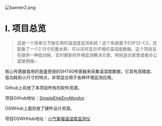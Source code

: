 ![banner2.png](https://image.lceda.cn/pullimage/K0EeVsrXQP3DfGwQLachQURisxiBrE7BQpEHVpgk.png)

# **I. 项目总览**

> 这是一个简单又不缺实用的温湿度监测系统！这个系统基于ESP32-C3，还配备了一个2.13寸的墨水屏，可以实时显示环境的温湿度数据。这个项目旨在提供一种低功耗、实时更新的环境监测解决方案，特别适合家里或者办公室使用哦~

核心传感器食用的是盛思锐的SHT40传感器来采集温湿度数据，它具有高精度、低功耗和小尺寸的特点，非常适合用于各种环境监测应用。

Github上存放了本项目所有的软件资源。  

项目Github地址：[SimpleEInkEnvMonitor](https://github.com/MeowKJ/SimpleEInkEnvMonitor)

OSWHub上面存放了硬件设计资源。

项目OSWHHub地址：[小气象喵温湿度监测仪](https://oshwhub.com/kjpig/mini-sensor-board)
